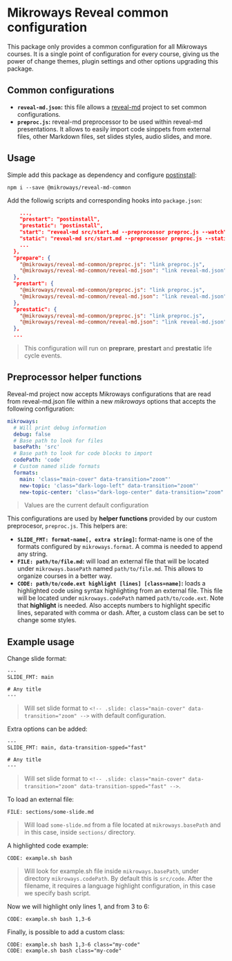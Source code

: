 # Mikroways Reveal common configuration

This package only provides a common configuration for all Mikroways courses.
It is a single point of configuration for every course, giving us the power of
change themes, plugin settings and other options upgrading this package.

## Common configurations

* **`reveal-md.json`:** this file allows a [reveal-md](https://github.com/webpro/reveal-md)
  project to set common configurations.
* **`preproc.js`:** reveal-md preprocessor to be used within reveal-md
  presentations. It allows to easily import code sinppets from external files,
  other Markdown files, set slides styles, audio slides, and more.

## Usage

Simple add this package as dependency and configure
[postinstall](https://www.npmjs.com/package/postinstall):

```
npm i --save @mikroways/reveal-md-common
```

Add the followig scripts and corresponding hooks into `package.json`:

```json
    ...,
    "prestart": "postinstall",
    "prestatic": "postinstall",
    "start": "reveal-md src/start.md --preprocessor preproc.js --watch",
    "static": "reveal-md src/start.md --preprocessor preproc.js --static",
    ...
  },
  "prepare": {
    "@mikroways/reveal-md-common/preproc.js": "link preproc.js",
    "@mikroways/reveal-md-common/reveal-md.json": "link reveal-md.json"
  },
  "prestart": {
    "@mikroways/reveal-md-common/preproc.js": "link preproc.js",
    "@mikroways/reveal-md-common/reveal-md.json": "link reveal-md.json"
  },
  "prestatic": {
    "@mikroways/reveal-md-common/preproc.js": "link preproc.js",
    "@mikroways/reveal-md-common/reveal-md.json": "link reveal-md.json"
  },
  ...
```

> This configuration will run on **preprare**, **prestart** and **prestatic**
> life cycle events.

## Preprocessor helper functions


Reveal-md project now accepts Mikroways configurations that are read from
reveal-md.json file within a new *mikroways* options that accepts the following
configuration:

```yaml
mikroways:
  # Will print debug information
  debug: false
  # Base path to look for files
  basePath: 'src'
  # Base path to look for code blocks to import
  codePath: 'code'
  # Custom named slide formats
  formats:
    main: 'class="main-cover" data-transition="zoom"'
    new-topic: 'class="dark-logo-left" data-transition="zoom"'
    new-topic-center: 'class="dark-logo-center" data-transition="zoom"'
```

> Values are the current default configuration

This configurations are used by **helper functions** provided by our custom
preprocesor, `preproc.js`. This helpers are:

* **`SLIDE_FMT: format-name[, extra string]`:** format-name is one of the
  formats configured by `mikroways.format`. A comma is needed to append any
  string.
* **`FILE: path/to/file.md`:** will load an external file that will be located
  under `mikroways.basePath` named `path/to/file.md`. This allows to organize
  courses in a better way.
* **`CODE: path/to/code.ext highlight [lines] [class=name]`:** loads a
  highlighted code using syntax highlighting from an external file. This file
  will be located under `mikroways.codePath` named `path/to/code.ext`. Note that
  **highlight** is needed. Also accepts numbers to highlight specific lines,
  separated with comma or dash. After, a custom class can be set to change some
  styles.

## Example usage

Change slide format:

```
---
SLIDE_FMT: main

# Any title
---
```
> Will set slide format to `<!-- .slide: class="main-cover"
> data-transition="zoom" -->` with default configuration.

Extra options can be added:

```
---
SLIDE_FMT: main, data-transition-spped="fast"

# Any title
---
```

> Will set slide format to `<!-- .slide: class="main-cover"
> data-transition="zoom" data-transition-spped="fast" -->`.

To load an external file:

```
FILE: sections/some-slide.md
```
> Will load `some-slide.md` from a file located at `mikroways.basePath` and in
> this case, inside `sections/` directory.

A highlighted code example:

```
CODE: example.sh bash
```
> Will look for example.sh file inside `mikroways.basePath`, under directory
> `mikroways.codePath`. By default this is `src/code`. After the filename, it
> requires a language highlight configuration, in this case we specify bash
> script.

Now we will highlight only lines 1, and from 3 to 6: 

```
CODE: example.sh bash 1,3-6
```

Finally, is possible to add a custom class:

```
CODE: example.sh bash 1,3-6 class="my-code"
CODE: example.sh bash class="my-code"
```
